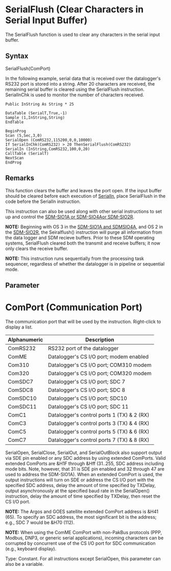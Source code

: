 # SerialFlush (Clear Characters in Serial Input Buffer)

The SerialFlush function is used to clear any characters in the serial input buffer.

## Syntax

SerialFlush(ComPort)

In the following example, serial data that is received over the datalogger's RS232 port is stored into a string. After 20 characters are received, the remaining serial buffer is cleared using the SerialFlush instruction. SerialInChk is used to monitor the number of characters received.

```
Public InString As String * 25

DataTable (SerialT,True,-1)
Sample (1,InString,String)
EndTable

BeginProg
Scan (5,Sec,3,0)
SerialOpen (ComRS232,115200,0,0,10000)
If SerialInChk(ComRS232) > 20 ThenSerialFlush(ComRS232)
SerialIn (InString,ComRS232,100,0,20)
CallTable (SerialT)
NextScan
EndProg
```

## Remarks

This function clears the buffer and leaves the port open. If the input buffer should be cleared before each execution of [SerialIn](serialin.md), place SerialFlush in the code before the SerialIn instruction.

This instruction can also be used along with other serial instructions to set up and control the [SDM-SIO1A or SDM-SIO4A](sdmsio1a_sdmsio4a.md)[or SDM-SIO2R](sdmsio2r.md).

**NOTE:** Beginning with OS 3 in the [SDM-SIO1A and SDMSIO4A](sdmsio1a_sdmsio4a.md), and OS 2 in the [SDM-SIO2R](sdmsio2r.md), the Seiralflush() instruction will purge all information from the data logger and SDM recieve buffers. Prior to these SDM operating systems, SerialFlush cleared both the transmit and receive buffers; it now only clears the receive buffer.

**NOTE:** This instruction runs sequentially from the processing task sequencer, regardless of whether the datalogger is in pipeline or sequential mode.

## Parameter

# ComPort (Communication Port)

The communication port that will be used by the instruction. Right-click to display a list.

| Alphanumeric | Description                                |
| ------------ | ------------------------------------------ |
| ComRS232     | RS232 port of the datalogger               |
| ComME        | Datalogger's CS I/O port; modem enabled    |
| Com310       | Datalogger's CS I/O port; COM310 modem     |
| Com320       | Datalogger's CS I/O port; COM320 modem     |
| ComSDC7      | Datalogger's CS I/O port; SDC 7            |
| ComSDC8      | Datalogger's CS I/O port; SDC 8            |
| ComSDC10     | Datalogger's CS I/O port; SDC10            |
| ComSDC11     | Datalogger's CS I/O port; SDC 11           |
| ComC1        | Datalogger's control ports 1 (TX) & 2 (RX) |
| ComC3        | Datalogger's control ports 3 (TX) & 4 (RX) |
| ComC5        | Datalogger's control ports 5 (TX) & 6 (RX) |
| ComC7        | Datalogger's control ports 7 (TX) & 8 (RX) |

SerialOpen, SerialClose, SerialOut, and SerialOutBlock also support output via SDE pin enabled or any SDC address by using extended ComPorts. Valid extended ComPorts are &H1F through &Hff (31..255, SDC address including mode bits. Note, however, that 31 is SDE pin enabled and 32 through 47 are used to address the SDM-SIO1A). When an extended ComPort is used, the output instructions will turn on SDE or address the CS I/O port with the specified SDC address, delay the amount of time specified by TXDelay, output asynchronously at the specified baud rate in the SerialOpen() instruction, delay the amount of time specified by TXDelay, then reset the CS I/O port.

**NOTE:** The Argos and GOES satellite extended ComPort address is &H41 (65). To specify an SDC address, the most significant bit is the address; e.g., SDC 7 would be &H70 (112).

**NOTE:** When using the ComME ComPort with non-PakBus protocols (PPP, Modbus, DNP3, or generic serial applications), incoming characters can be corrupted by concurrent use of the CS I/O port for SDC communication (e.g., keyboard display).

Type: Constant. For all instructions except SerialOpen, this parameter can also be a variable.
